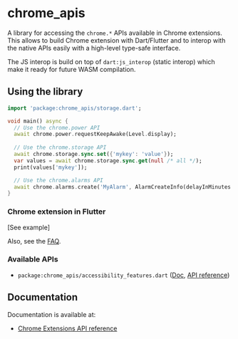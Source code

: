 # chrome_apis

A library for accessing the `chrome.*` APIs available in Chrome extensions.
This allows to build Chrome extension with Dart/Flutter and to interop with the native APIs easily with a high-level type-safe interface.

The JS interop is build on top of `dart:js_interop` (static interop) which make it ready for future WASM compilation. 

## Using the library

```dart
import 'package:chrome_apis/storage.dart';

void main() async {
  // Use the chrome.power API
  await chrome.power.requestKeepAwake(Level.display);
  
  // Use the chrome.storage API
  await chrome.storage.sync.set({'mykey': 'value'});
  var values = await chrome.storage.sync.get(null /* all */);
  print(values['mykey']);

  // Use the chrome.alarms API
  await chrome.alarms.create('MyAlarm', AlarmCreateInfo(delayInMinutes: 2));
}
```

### Chrome extension in Flutter

[See example]

Also, see the [FAQ](https://github.com/dart-gde/chrome.dart/wiki/FAQ).

### Available APIs

- `package:chrome_apis/accessibility_features.dart` ([Doc](), [API reference]())

## Documentation
Documentation is available at:

* [Chrome Extensions API reference](https://developer.chrome.com/docs/extensions/reference/)

